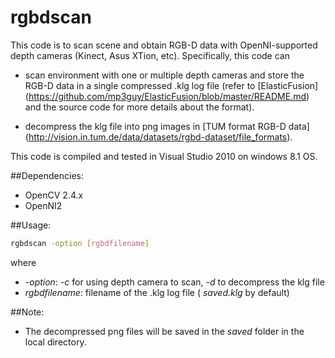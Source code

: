 # rgbdscan
This code is to scan scene and obtain RGB-D data with OpenNI-supported depth cameras (Kinect, Asus XTion, etc). Specifically, this code can

* scan environment with one or multiple depth cameras and store the RGB-D data in a single compressed .klg log file (refer to [ElasticFusion] (https://github.com/mp3guy/ElasticFusion/blob/master/README.md) and the source code for more details about the format).

* decompress the klg file into png images in [TUM format RGB-D data] (http://vision.in.tum.de/data/datasets/rgbd-dataset/file_formats).

This code is compiled and tested in Visual Studio 2010 on windows 8.1 OS.

##Dependencies:
- OpenCV 2.4.x
- OpenNI2

##Usage:
```bash
rgbdscan -option [rgbdfilename]
```
where
* *-option*: *-c* for using depth camera to scan, *-d* to decompress the klg file
* *rgbdfilename*: filename of the .klg log file ( *saved.klg* by default)

##Note:
* The decompressed png files will be saved in the *saved* folder in the local directory.
